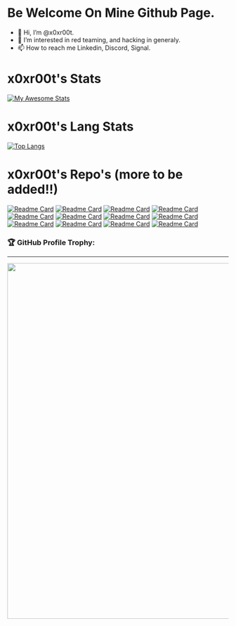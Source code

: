 # Be Welcome On Mine Github Page.
- 👋 Hi, I’m @x0xr00t.
- 👀 I’m interested in red teaming, and hacking in generaly.
- 📫 How to reach me Linkedin, Discord, Signal.

<!---
x0xr00t/x0xr00t is a ✨ special ✨ repository because its `README.md` (this file) appears on your GitHub profile.
You can click the Preview link to take a look at your changes.
--->
# x0xr00t's Stats
[![My Awesome Stats](https://awesome-github-stats.azurewebsites.net/user-stats/x0xr00t?cardType=level&theme=onedark)](https://github.com/x0xr00t)



# x0xr00t's Lang Stats 

[![Top Langs](https://github-readme-stats.vercel.app/api/top-langs/?username=x0xr00t&hide_progress=true&theme=dark)](https://github.com/x0xr00t)

# x0xr00t's Repo's (more to be added!!)

[![Readme Card](https://github-readme-stats.vercel.app/api/pin/?username=x0xr00t&theme=dark&repo=Automated-MUlti-UAC-Bypass)](https://github.com/x0xr00t/Automated-MUlti-UAC-Bypass)
[![Readme Card](https://github-readme-stats.vercel.app/api/pin/?username=x0xr00t&theme=dark&repo=sl0ppyvator-win10-win11)](https://github.com/x0xr00t/sl0ppyvator-win10-win11)
[![Readme Card](https://github-readme-stats.vercel.app/api/pin/?username=x0xr00t&theme=dark&repo=sl0ppy-ALPI)](https://github.com/x0xr00t/sl0ppy-ALPI)
[![Readme Card](https://github-readme-stats.vercel.app/api/pin/?username=x0xr00t&theme=dark&repo=sl0ppy-oppg)](https://github.com/x0xr00t/sl0ppy-oppg)
[![Readme Card](https://github-readme-stats.vercel.app/api/pin/?username=x0xr00t&theme=dark&repo=sl0ppy-defender-evasion)](https://github.com/x0xr00t/sl0ppy-defender-evasion)
[![Readme Card](https://github-readme-stats.vercel.app/api/pin/?username=x0xr00t&theme=dark&repo=sl0ppy-kaliFix)](https://github.com/x0xr00t/sl0ppy-kaliFix)
[![Readme Card](https://github-readme-stats.vercel.app/api/pin/?username=x0xr00t&theme=dark&repo=sl0ppy-lfi)](https://github.com/x0xr00t/sl0ppy-lfi)
[![Readme Card](https://github-readme-stats.vercel.app/api/pin/?username=x0xr00t&theme=dark&repo=sl0ppy-Nullify-LUA)](https://github.com/x0xr00t/sl0ppy-Nullify-LUA)
[![Readme Card](https://github-readme-stats.vercel.app/api/pin/?username=x0xr00t&theme=dark&repo=ams)](https://github.com/x0xr00t/ams)
[![Readme Card](https://github-readme-stats.vercel.app/api/pin/?username=x0xr00t&theme=dark&repo=DTPMC-Win10)](https://github.com/x0xr00t/DTPMC-Win10)
[![Readme Card](https://github-readme-stats.vercel.app/api/pin/?username=x0xr00t&theme=dark&repo=lsc)](https://github.com/x0xr00t/lsc)
[![Readme Card](https://github-readme-stats.vercel.app/api/pin/?username=x0xr00t&theme=dark&repo=sl0ppy-flood)](https://github.com/x0xr00t/sl0ppy-flood)
  ### 🏆 GitHub Profile Trophy:
---
 <div>
  <img width=810 src="https://github-profile-trophy.vercel.app/?username=x0xr00t&theme=matrix&no-frame=true&no-bg=true&column=-1"/>
</div>

